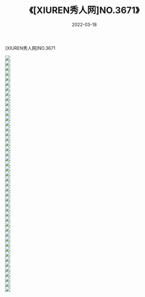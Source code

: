 ﻿---
layout: post
title:  《[XIUREN秀人网]NO.3671》
date:   2022-03-18
img: http://img.660000.xyz/Sharelink/秀人网/秀人网第04部分/[XIUREN秀人网]NO.3671/000.jpg
categories: [美女, 清纯, 唯美]
---

[XIUREN秀人网]NO.3671

 ![](http://img.660000.xyz/Sharelink/秀人网/秀人网第04部分/[XIUREN秀人网]NO.3671/001.jpg) <br>![](http://img.660000.xyz/Sharelink/秀人网/秀人网第04部分/[XIUREN秀人网]NO.3671/002.jpg) <br>![](http://img.660000.xyz/Sharelink/秀人网/秀人网第04部分/[XIUREN秀人网]NO.3671/003.jpg) <br>![](http://img.660000.xyz/Sharelink/秀人网/秀人网第04部分/[XIUREN秀人网]NO.3671/004.jpg) <br>![](http://img.660000.xyz/Sharelink/秀人网/秀人网第04部分/[XIUREN秀人网]NO.3671/005.jpg) <br>![](http://img.660000.xyz/Sharelink/秀人网/秀人网第04部分/[XIUREN秀人网]NO.3671/006.jpg) <br>![](http://img.660000.xyz/Sharelink/秀人网/秀人网第04部分/[XIUREN秀人网]NO.3671/007.jpg) <br>![](http://img.660000.xyz/Sharelink/秀人网/秀人网第04部分/[XIUREN秀人网]NO.3671/008.jpg) <br>![](http://img.660000.xyz/Sharelink/秀人网/秀人网第04部分/[XIUREN秀人网]NO.3671/009.jpg) <br>![](http://img.660000.xyz/Sharelink/秀人网/秀人网第04部分/[XIUREN秀人网]NO.3671/010.jpg) <br>![](http://img.660000.xyz/Sharelink/秀人网/秀人网第04部分/[XIUREN秀人网]NO.3671/011.jpg) <br>![](http://img.660000.xyz/Sharelink/秀人网/秀人网第04部分/[XIUREN秀人网]NO.3671/012.jpg) <br>![](http://img.660000.xyz/Sharelink/秀人网/秀人网第04部分/[XIUREN秀人网]NO.3671/013.jpg) <br>![](http://img.660000.xyz/Sharelink/秀人网/秀人网第04部分/[XIUREN秀人网]NO.3671/014.jpg) <br>![](http://img.660000.xyz/Sharelink/秀人网/秀人网第04部分/[XIUREN秀人网]NO.3671/015.jpg) <br>![](http://img.660000.xyz/Sharelink/秀人网/秀人网第04部分/[XIUREN秀人网]NO.3671/016.jpg) <br>![](http://img.660000.xyz/Sharelink/秀人网/秀人网第04部分/[XIUREN秀人网]NO.3671/017.jpg) <br>![](http://img.660000.xyz/Sharelink/秀人网/秀人网第04部分/[XIUREN秀人网]NO.3671/018.jpg) <br>![](http://img.660000.xyz/Sharelink/秀人网/秀人网第04部分/[XIUREN秀人网]NO.3671/019.jpg) <br>![](http://img.660000.xyz/Sharelink/秀人网/秀人网第04部分/[XIUREN秀人网]NO.3671/020.jpg) <br>![](http://img.660000.xyz/Sharelink/秀人网/秀人网第04部分/[XIUREN秀人网]NO.3671/021.jpg) <br>![](http://img.660000.xyz/Sharelink/秀人网/秀人网第04部分/[XIUREN秀人网]NO.3671/022.jpg) <br>![](http://img.660000.xyz/Sharelink/秀人网/秀人网第04部分/[XIUREN秀人网]NO.3671/023.jpg) <br>![](http://img.660000.xyz/Sharelink/秀人网/秀人网第04部分/[XIUREN秀人网]NO.3671/024.jpg) <br>![](http://img.660000.xyz/Sharelink/秀人网/秀人网第04部分/[XIUREN秀人网]NO.3671/025.jpg) <br>![](http://img.660000.xyz/Sharelink/秀人网/秀人网第04部分/[XIUREN秀人网]NO.3671/026.jpg) <br>![](http://img.660000.xyz/Sharelink/秀人网/秀人网第04部分/[XIUREN秀人网]NO.3671/027.jpg) <br>![](http://img.660000.xyz/Sharelink/秀人网/秀人网第04部分/[XIUREN秀人网]NO.3671/028.jpg) <br>![](http://img.660000.xyz/Sharelink/秀人网/秀人网第04部分/[XIUREN秀人网]NO.3671/029.jpg) <br>![](http://img.660000.xyz/Sharelink/秀人网/秀人网第04部分/[XIUREN秀人网]NO.3671/030.jpg) <br>![](http://img.660000.xyz/Sharelink/秀人网/秀人网第04部分/[XIUREN秀人网]NO.3671/031.jpg) <br>![](http://img.660000.xyz/Sharelink/秀人网/秀人网第04部分/[XIUREN秀人网]NO.3671/032.jpg) <br>![](http://img.660000.xyz/Sharelink/秀人网/秀人网第04部分/[XIUREN秀人网]NO.3671/033.jpg) <br>![](http://img.660000.xyz/Sharelink/秀人网/秀人网第04部分/[XIUREN秀人网]NO.3671/034.jpg) <br>![](http://img.660000.xyz/Sharelink/秀人网/秀人网第04部分/[XIUREN秀人网]NO.3671/035.jpg) <br>![](http://img.660000.xyz/Sharelink/秀人网/秀人网第04部分/[XIUREN秀人网]NO.3671/036.jpg) <br>![](http://img.660000.xyz/Sharelink/秀人网/秀人网第04部分/[XIUREN秀人网]NO.3671/037.jpg) <br>![](http://img.660000.xyz/Sharelink/秀人网/秀人网第04部分/[XIUREN秀人网]NO.3671/038.jpg) <br>![](http://img.660000.xyz/Sharelink/秀人网/秀人网第04部分/[XIUREN秀人网]NO.3671/039.jpg) <br>![](http://img.660000.xyz/Sharelink/秀人网/秀人网第04部分/[XIUREN秀人网]NO.3671/040.jpg) <br>![](http://img.660000.xyz/Sharelink/秀人网/秀人网第04部分/[XIUREN秀人网]NO.3671/041.jpg) <br>![](http://img.660000.xyz/Sharelink/秀人网/秀人网第04部分/[XIUREN秀人网]NO.3671/042.jpg) <br>![](http://img.660000.xyz/Sharelink/秀人网/秀人网第04部分/[XIUREN秀人网]NO.3671/043.jpg) <br>![](http://img.660000.xyz/Sharelink/秀人网/秀人网第04部分/[XIUREN秀人网]NO.3671/044.jpg) <br>![](http://img.660000.xyz/Sharelink/秀人网/秀人网第04部分/[XIUREN秀人网]NO.3671/045.jpg) <br>![](http://img.660000.xyz/Sharelink/秀人网/秀人网第04部分/[XIUREN秀人网]NO.3671/046.jpg) <br>![](http://img.660000.xyz/Sharelink/秀人网/秀人网第04部分/[XIUREN秀人网]NO.3671/047.jpg) <br>